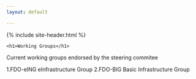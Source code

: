 ```yaml
---
layout: default

---
```


{% include site-header.html %}

<main class="main  container">

  <article class="article  article--page  content  typeset">

    <h1>Working Groups</h1>

Current working groups endorsed by the steering commitee

1.FDO-eING eInfrastructure Group
2.FDO-BIG Basic Infrastructure Group


  </article>

